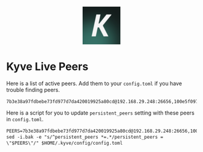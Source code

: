 <p align="center">
  <img height="100" height="auto" src="https://raw.githubusercontent.com/Nodeist/Kurulumlar/main/logos/kyve.png">
</p>


# Kyve Live Peers
Here is a list of active peers. Add them to your `config.toml` if you have trouble finding peers.
```
7b3e38a97fdbebe73fd977d7da420019925a80cd@192.168.29.248:26656,100e5f097ebb73ecf0df415e419f3319cfc8458c@167.99.141.216:26656,f645af14c553021f838115caacd6f530a54233fa@192.168.1.177:26656,0fe8e7419225639ec2775e52952dfe74534275c5@135.181.215.62:26656,31afcf1856538f28afcc11e9ce78d32e981ab4ff@10.92.47.216:26656
```

Here is a script for you to update `persistent_peers` setting with these peers in `config.toml`.

```
PEERS=7b3e38a97fdbebe73fd977d7da420019925a80cd@192.168.29.248:26656,100e5f097ebb73ecf0df415e419f3319cfc8458c@167.99.141.216:26656,f645af14c553021f838115caacd6f530a54233fa@192.168.1.177:26656,0fe8e7419225639ec2775e52952dfe74534275c5@135.181.215.62:26656,31afcf1856538f28afcc11e9ce78d32e981ab4ff@10.92.47.216:26656
sed -i.bak -e "s/^persistent_peers *=.*/persistent_peers = \"$PEERS\"/" $HOME/.kyve/config/config.toml
```
